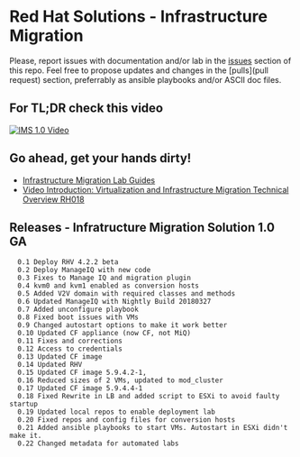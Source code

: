 # Red Hat Solutions - Infrastructure Migration

Please, report issues with documentation and/or lab in the [issues](issues) section of this repo. Feel free to propose updates and changes in the [pulls](pull request) section, preferrably as ansible playbooks and/or ASCII doc files.

## For TL;DR check this video
[![IMS 1.0 Video](https://img.youtube.com/vi/SbAX-GsgHEM/0.jpg)](https://www.youtube.com/watch?v=SbAX-GsgHEM)

## Go ahead, get your hands dirty!

* [Infrastructure Migration Lab Guides](doc)
* [Video Introduction: Virtualization and Infrastructure Migration Technical Overview RH018](https://www.redhat.com/en/services/training/rh018-virtualization-and-infrastructure-migration-technical-overview)

## Releases - Infratructure Migration Solution 1.0 GA
```
  0.1 Deploy RHV 4.2.2 beta
  0.2 Deploy ManageIQ with new code
  0.3 Fixes to Manage IQ and migration plugin
  0.4 kvm0 and kvm1 enabled as conversion hosts
  0.5 Added V2V domain with required classes and methods
  0.6 Updated ManageIQ with Nightly Build 20180327
  0.7 Added unconfigure playbook
  0.8 Fixed boot issues with VMs
  0.9 Changed autostart options to make it work better
  0.10 Updated CF appliance (now CF, not MiQ)
  0.11 Fixes and corrections
  0.12 Access to credentials
  0.13 Updated CF image
  0.14 Updated RHV
  0.15 Updated CF image 5.9.4.2-1, 
  0.16 Reduced sizes of 2 VMs, updated to mod_cluster
  0.17 Updated CF image 5.9.4.4-1
  0.18 Fixed Rewrite in LB and added script to ESXi to avoid faulty startup
  0.19 Updated local repos to enable deployment lab
  0.20 Fixed repos and config files for conversion hosts
  0.21 Added ansible playbooks to start VMs. Autostart in ESXi didn't make it.
  0.22 Changed metadata for automated labs
```

